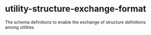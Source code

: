 # utility-structure-exchange-format
The schema definitions to enable the exchange of structure definitions among utilities 
